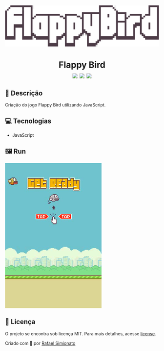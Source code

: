<p align="center"><img src="logo.svg"></p> 
<h1 align="center">Flappy Bird<br><img src="https://img.shields.io/github/repo-size/rafaasimi/Flappy-Bird"> <img src="https://img.shields.io/github/last-commit/rafaasimi/Flappy-Bird"> <img src="hhttps://img.shields.io/github/license/rafaasimi/Flappy-Bird"></h1>



## 🔖 Descrição 
Criação do jogo Flappy Bird utilizando JavaScript.

## 💻 Tecnologias
* JavaScript


## 🖼 Run
![Inicial Screen](https://raw.githubusercontent.com/rafaasimi/Flappy-Bird/master/inicio.gif)

## 📝 Licença
O projeto se encontra sob licença MIT. Para mais detalhes, acesse [license](LICENSE).

Criado com 💙 por [Rafael Simionato](https://github.com/rafaasimi/)
